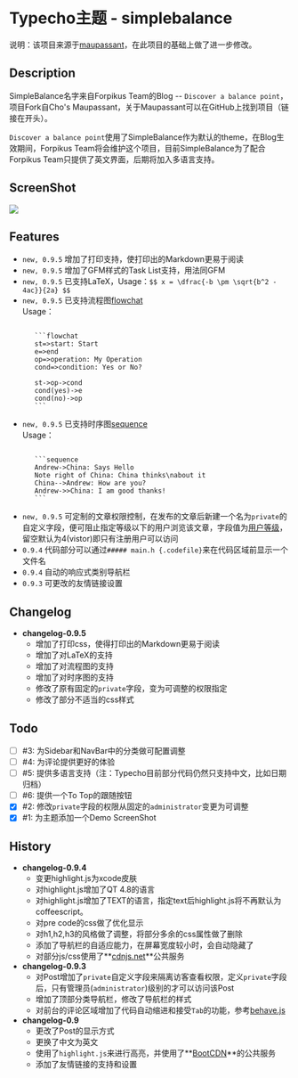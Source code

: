 # Typecho主题 - simplebalance
说明：该项目来源于[maupassant](https://github.com/pagecho/maupassant/)，在此项目的基础上做了进一步修改。

## Description
SimpleBalance名字来自Forpikus Team的Blog -- ```Discover a balance point```，项目Fork自Cho's Maupassant，关于Maupassant可以在GitHub上找到项目（链接在开头）。

```Discover a balance point```使用了SimpleBalance作为默认的theme，在Blog生效期间，Forpikus Team将会维护这个项目，目前SimpleBalance为了配合Forpikus Team只提供了英文界面，后期将加入多语言支持。

## ScreenShot
![][screenshot]

## Features
- ```new, 0.9.5``` 增加了打印支持，使打印出的Markdown更易于阅读
- ```new, 0.9.5``` 增加了GFM样式的Task List支持，用法同GFM
- ```new, 0.9.5``` 已支持LaTeX，Usage：`$$ x = \dfrac{-b \pm \sqrt{b^2 - 4ac}}{2a} $$`
- ```new, 0.9.5``` 已支持流程图[flowchat][]<br/>
  Usage：
  <pre><code>
     ```flowchat  
     st=>start: Start
     e=>end
     op=>operation: My Operation
     cond=>condition: Yes or No?
     
     st->op->cond
     cond(yes)->e
     cond(no)->op
     ```
  </code></pre>
- ```new, 0.9.5``` 已支持时序图[sequence][]<br/>
  Usage：
  <pre><code>
     ```sequence  
     Andrew->China: Says Hello
     Note right of China: China thinks\nabout it
     China-->Andrew: How are you?
     Andrew->>China: I am good thanks!
     ```
  </code></pre>
- ```new, 0.9.5``` 可定制的文章权限控制，在发布的文章后新建一个名为```private```的自定义字段，便可阻止指定等级以下的用户浏览该文章，字段值为[用户等级][useracl]，留空默认为4(vistor)即只有注册用户可以访问
- ```0.9.4``` 代码部分可以通过```##### main.h {.codefile}```来在代码区域前显示一个文件名
- ```0.9.4``` 自动的响应式类别导航栏
- ```0.9.3``` 可更改的友情链接设置

## Changelog
- **changelog-0.9.5**
    - 增加了打印css，使得打印出的Markdown更易于阅读
    - 增加了对LaTeX的支持
    - 增加了对流程图的支持
    - 增加了对时序图的支持
    - 修改了原有固定的```private```字段，变为可调整的权限指定
    - 修改了部分不适当的css样式

## Todo
- [ ] \#3: 为Sidebar和NavBar中的分类做可配置调整
- [ ] \#4: 为评论提供更好的体验
- [ ] \#5: 提供多语言支持（注：Typecho目前部分代码仍然只支持中文，比如日期归档）
- [ ] \#6: 提供一个To Top的跟随按钮
- [x] \#2: 修改```private```字段的权限从固定的```administrator```变更为可调整
- [x] \#1: 为主题添加一个Demo ScreenShot

## History
- **changelog-0.9.4**
    - 变更highlight.js为xcode皮肤
    - 对highlight.js增加了QT 4.8的语言
    - 对highlight.js增加了TEXT的语言，指定text后highlight.js将不再默认为coffeescript。
    - 对pre code的css做了优化显示
    - 对h1,h2,h3的风格做了调整，将部分多余的css属性做了删除
    - 添加了导航栏的自适应能力，在屏幕宽度较小时，会自动隐藏了
    - 对部分js/css使用了**[cdnjs.net][cdnjsnet]**公共服务
- **changelog-0.9.3**
    - 对Post增加了```private```自定义字段来隔离访客查看权限，定义```private```字段后，只有管理员(```administrator```)级别的才可以访问该Post
    - 增加了顶部分类导航栏，修改了导航栏的样式
    - 对前台的评论区域增加了代码自动缩进和接受```Tab```的功能，参考[behave.js][behave]
- **changelog-0.9<init>**
    - 更改了Post的显示方式
    - 更换了中文为英文
    - 使用了```highlight.js```来进行高亮，并使用了**[BootCDN][bootcdn]**的公共服务
    - 添加了友情链接的支持和设置


[bootcdn]: http://bootcdn.cn/
[cdnjsnet]: http://cdnjs.net/
[behave]: http://jakiestfu.github.io/Behave.js
[themeurl]: http://forpikus.com/resources/typecho-theme-simplebalance-0.9.3-20150215.7z
[blog]: http://forpikus.com/blog
[screenshot]: https://raw.githubusercontent.com/forpikus/typecho-theme-simplebalance/master/screenshot.png
[useracl]: http://docs.typecho.org/develop/acl
[flowchat]: http://adrai.github.io/flowchart.js/
[sequence]: http://bramp.github.io/js-sequence-diagrams/
